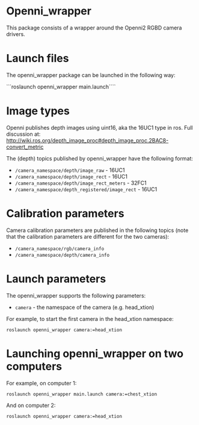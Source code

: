 Openni_wrapper
===================

This package consists of a wrapper around the Openni2 RGBD camera drivers.

Launch files
=================

The openni_wrapper package can be launched in the following way:

```roslaunch openni_wrapper main.launch````


Image types
========================

Openni publishes depth images using uint16, aka the 16UC1 type in ros. Full discussion at: http://wiki.ros.org/depth_image_proc#depth_image_proc.2BAC8-convert_metric

The (depth) topics published by openni_wrapper have the following format:
* `/camera_namespace/depth/image_raw` - 16UC1
* `/camera_namespace/depth/image_rect` - 16UC1
* `/camera_namespace/depth/image_rect_meters` - 32FC1
* `/camera_namespace/depth_registered/image_rect` - 16UC1


Calibration parameters
=========================

Camera calibration parameters are published in the following topics (note that the calibration parameters are different for the two cameras):
* `/camera_namespace/rgb/camera_info`
* `/camera_namespace/depth/camera_info`

Launch parameters
===================

The openni_wrapper supports the following parameters:

* ```camera``` - the namespace of the camera (e.g. head_xtion)
 
For example, to start the first camera in the head_xtion namespace:

```roslaunch openni_wrapper camera:=head_xtion ```


Launching openni_wrapper on two computers
=========================================

For example, on computer 1:

```
roslaunch openni_wrapper main.launch camera:=chest_xtion 
```


And on computer 2:

```
roslaunch openni_wrapper camera:=head_xtion 
````
